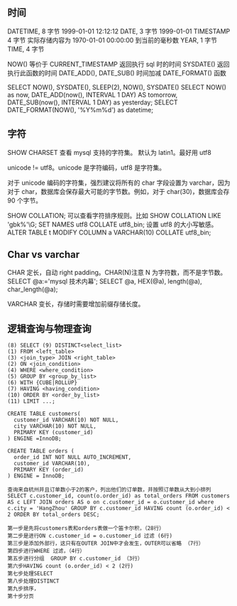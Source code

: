 ## 时间

DATETIME, 8 字节 1999-01-01 12:12:12
DATE, 3 字节 1999-01-01
TIMESTAMP 4 字节 实际存储内容为 1970-01-01 00:00:00 到当前的毫秒数
YEAR, 1 字节
TIME, 4 字节

NOW() 等价于 CURRENT_TIMESTAMP 返回执行 sql 时的时间
SYSDATE() 返回执行此函数的时间
DATE_ADD(), DATE_SUB() 时间加减
DATE_FORMAT() 函数

SELECT NOW(), SYSDATE(), SLEEP(2), NOW(), SYSDATE()
SELECT NOW() as now, DATE_ADD(now(), INTERVAL 1 DAY) AS tomorrow, DATE_SUB(now(), INTERVAL 1 DAY) as yesterday;
SELECT DATE_FORMAT(NOW(), '%Y%m%d') as datetime;

## 字符

SHOW CHARSET 查看 mysql 支持的字符集。 默认为 latin1。最好用 utf8

unicode != utf8。unicode 是字符编码，utf8 是字符集。

对于 unicode 编码的字符集，强烈建议将所有的 char 字段设置为 varchar，因为对于 char，数据库会保存最大可能的字节数。例如，对于 char(30)，数据库会存 90 个字节。

SHOW COLLATION; 可以查看字符排序规则。比如
SHOW COLLATION LIKE 'gbk%'\G;
SET NAMES utf8 COLLATE utf8_bin; 设置 utf8 的大小写敏感。
ALTER TABLE t MODIFY COLUMN a VARCHAR(10) COLLATE utf8_bin;

## Char vs varchar

CHAR 定长，自动 right padding。CHAR(N)注意 N 为字符数，而不是字节数。
SELECT @a:='mysql 技术内幕';
SELECT @a, HEX(@a), length(@a), char_length(@a);

VARCHAR 变长，存储时需要增加前缀存储长度。

## 逻辑查询与物理查询

```
(8) SELECT (9) DISTINCT<select_list>
(1) FROM <left_table>
(3) <join_type> JOIN <right_table>
(2) ON <join_condition>
(4) WHERE <where_condition>
(5) GROUP BY <group_by_list>
(6) WITH {CUBE|ROLLUP}
(7) HAVING <having_condition>
(10) ORDER BY <order_by_list>
(11) LIMIT ...;

CREATE TABLE customers(
  customer_id VARCHAR(10) NOT NULL,
  city VARCHAR(10) NOT NULL,
  PRIMARY KEY (customer_id)
) ENGINE =InnoDB;

CREATE TABLE orders (
  order_id INT NOT NULL AUTO_INCREMENT,
  customer_id VARCHAR(10),
  PRIMARY KEY (order_id)
) ENGINE = InnoDB;

查询来自杭州并且订单数小于2的客户，列出他们的订单数，并按照订单数从大到小排列
SELECT c.customer_id, count(o.order_id) as total_orders FROM customers AS c LEFT JOIN orders AS o on c.customer_id = o.customer_id where c.city = 'HangZhou' GROUP BY c.customer_id HAVING count (o.order_id) < 2 ORDER BY total_orders DESC;

第一步是先将customers表和orders表做一个笛卡尔积，（28行）
第二步是进行ON c.customer_id = o.customer_id 过滤 (6行)
第三步是添加外部行，这只有在OUTER JOIN中才会发生，OUTER可以省略 （7行）
第四步进行WHERE 过滤，（4行）
第五步进行分组  GROUP BY c.customer_id （3行）
第六步HAVING count (o.order_id) < 2 (2行)
第七步处理SELECT
第八步处理DISTINCT
第九步排序，
第十步分页
```

